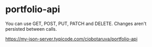 # portfolio-api
You can use GET, POST, PUT, PATCH and DELETE. Changes aren't persisted between calls.

https://my-json-server.typicode.com/ciobotaruva/portfolio-api
